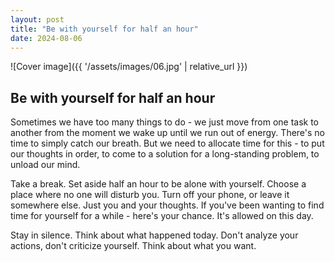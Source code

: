 ```yaml
---
layout: post
title: "Be with yourself for half an hour"
date: 2024-08-06
---
```


![Cover image]({{ '/assets/images/06.jpg' | relative_url }})

## Be with yourself for half an hour

Sometimes we have too many things to do - we just move from one task to another from the moment we wake up until we run out of energy. There's no time to simply catch our breath. But we need to allocate time for this - to put our thoughts in order, to come to a solution for a long-standing problem, to unload our mind.

Take a break. Set aside half an hour to be alone with yourself. Choose a place where no one will disturb you. Turn off your phone, or leave it somewhere else. Just you and your thoughts. If you've been wanting to find time for yourself for a while - here's your chance. It's allowed on this day.

Stay in silence. Think about what happened today. Don't analyze your actions, don't criticize yourself. Think about what you want.